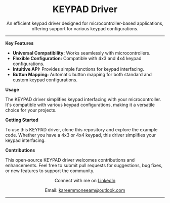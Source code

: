 <!-- KEYPAD Driver -->

<h1 align="center">KEYPAD Driver</h1>

<p align="center">
  An efficient keypad driver designed for microcontroller-based applications, offering support for various keypad configurations.
</p>

---

**Key Features**

- **Universal Compatibility:** Works seamlessly with microcontrollers.
- **Flexible Configuration:** Compatible with 4x3 and 4x4 keypad configurations.
- **Intuitive API:** Provides simple functions for keypad interfacing.
- **Button Mapping:** Automatic button mapping for both standard and custom keypad configurations.

**Usage**

The KEYPAD driver simplifies keypad interfacing with your microcontroller. It's compatible with various keypad configurations, making it a versatile choice for your projects.

**Getting Started**

To use this KEYPAD driver, clone this repository and explore the example code. Whether you have a 4x3 or 4x4 keypad, this driver simplifies your keypad interfacing.

**Contributions**

This open-source KEYPAD driver welcomes contributions and enhancements. Feel free to submit pull requests for suggestions, bug fixes, or new features to support the community.

<div align="center">
  <p>Connect with me on <a href="https://www.linkedin.com/in/kareemmoneeam/">LinkedIn</a></p>
  <p>Email: <a href="mailto:kareemmoneeam@outlook.com">kareemmoneeam@outlook.com</a></p>
</div>

---

</div>
